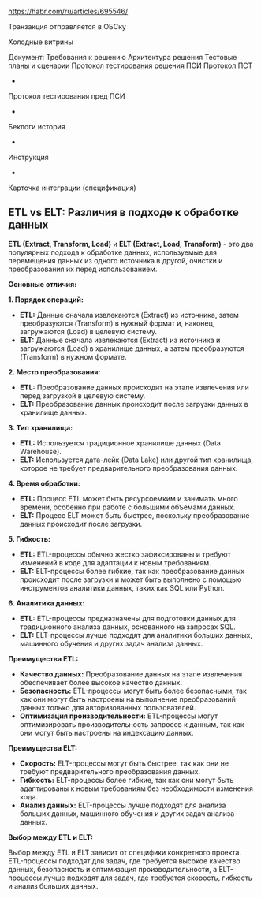 https://habr.com/ru/articles/695546/


Транзакция отправляется в ОБСку

Холодные витрины

Документ:
Требования к решению
Архитектура решения
Тестовые планы и сценарии
Протокол тестирования решения
ПСИ
Протокол ПСТ

+
Протокол тестирования пред ПСИ

+
Беклоги история

+
Инструкция

+
Карточка интеграции (спецификация)




## ETL vs ELT: Различия в подходе к обработке данных

**ETL (Extract, Transform, Load)** и **ELT (Extract, Load, Transform)** - это два популярных подхода к обработке данных, используемые для перемещения данных из одного источника в другой, очистки и преобразования их перед использованием.

**Основные отличия:**

**1. Порядок операций:**

- **ETL:** Данные сначала извлекаются (Extract) из источника, затем преобразуются (Transform) в нужный формат и, наконец, загружаются (Load) в целевую систему.
- **ELT:** Данные сначала извлекаются (Extract) из источника и загружаются (Load) в хранилище данных, а затем преобразуются (Transform) в нужном формате.

**2. Место преобразования:**

- **ETL:** Преобразование данных происходит на этапе извлечения или перед загрузкой в целевую систему.
- **ELT:** Преобразование данных происходит после загрузки данных в хранилище данных.

**3. Тип хранилища:**

- **ETL:** Используется традиционное хранилище данных (Data Warehouse).
- **ELT:** Используется дата-лейк (Data Lake) или другой тип хранилища, которое не требует предварительного преобразования данных.

**4. Время обработки:**

- **ETL:** Процесс ETL может быть ресурсоемким и занимать много времени, особенно при работе с большими объемами данных.
- **ELT:** Процесс ELT может быть быстрее, поскольку преобразование данных происходит после загрузки.

**5. Гибкость:**

- **ETL:** ETL-процессы обычно жестко зафиксированы и требуют изменений в коде для адаптации к новым требованиям.
- **ELT:** ELT-процессы более гибкие, так как преобразование данных происходит после загрузки и может быть выполнено с помощью инструментов аналитики данных, таких как SQL или Python.

**6. Аналитика данных:**

- **ETL:** ETL-процессы предназначены для подготовки данных для традиционного анализа данных, основанного на запросах SQL.
- **ELT:** ELT-процессы лучше подходят для аналитики больших данных, машинного обучения и других задач анализа данных.

**Преимущества ETL:**

- **Качество данных:** Преобразование данных на этапе извлечения обеспечивает более высокое качество данных.
- **Безопасность:** ETL-процессы могут быть более безопасными, так как они могут быть настроены на выполнение преобразований данных только для авторизованных пользователей.
- **Оптимизация производительности:** ETL-процессы могут оптимизировать производительность запросов к данным, так как они могут быть настроены на индексацию данных.

**Преимущества ELT:**

- **Скорость:** ELT-процессы могут быть быстрее, так как они не требуют предварительного преобразования данных.
- **Гибкость:** ELT-процессы более гибкие, так как они могут быть адаптированы к новым требованиям без необходимости изменения кода.
- **Анализ данных:** ELT-процессы лучше подходят для анализа больших данных, машинного обучения и других задач анализа данных.

**Выбор между ETL и ELT:**

Выбор между ETL и ELT зависит от специфики конкретного проекта. ETL-процессы подходят для задач, где требуется высокое качество данных, безопасность и оптимизация производительности, а ELT-процессы лучше подходят для задач, где требуется скорость, гибкость и анализ больших данных.